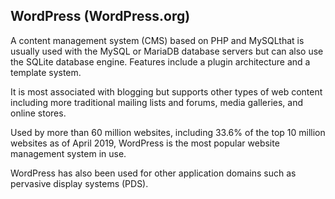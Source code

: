 ## WordPress (WordPress.org)

A content management system (CMS) based on PHP and MySQLthat is usually used with the MySQL
or MariaDB database servers but can also use the SQLite database engine.
Features include a plugin architecture and a template system.

It is most associated with blogging but supports other types of web content including more
traditional mailing lists and forums, media galleries, and online stores.

Used by more than 60 million websites,
including 33.6% of the top 10 million websites as of April 2019,
WordPress is the most popular website management system in use.

WordPress has also been used for other application domains such as pervasive display systems (PDS).
